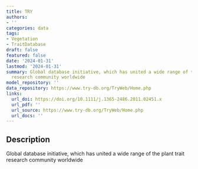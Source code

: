 ```yaml
---
title: TRY
authors:
- ''
categories: data
tags:
- Vegetation
- TraitDatabase
draft: false
featured: false
date: '2024-01-31'
lastmod: '2024-01-31'
summary: Global database initiative, which has united a wide range of the plant trait
  research community worldwide
model_repository: ''
data_repository: https://www.try-db.org/TryWeb/Home.php
links:
  url_doi: https://doi.org/10.1111/j.1365-2486.2011.02451.x
  url_pdf: ''
  url_source: https://www.try-db.org/TryWeb/Home.php
  url_docs: ''
---
```


## Description

Global database initiative, which has united a wide range of the plant trait research community worldwide

